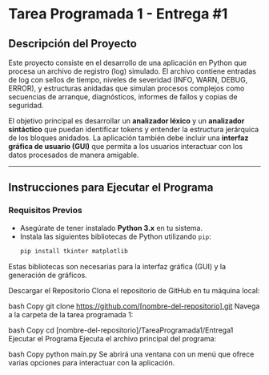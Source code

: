 # Tarea Programada 1 - Entrega #1

## Descripción del Proyecto

Este proyecto consiste en el desarrollo de una aplicación en Python que procesa un archivo de registro (log) simulado. El archivo contiene entradas de log con sellos de tiempo, niveles de severidad (INFO, WARN, DEBUG, ERROR), y estructuras anidadas que simulan procesos complejos como secuencias de arranque, diagnósticos, informes de fallos y copias de seguridad.

El objetivo principal es desarrollar un **analizador léxico** y un **analizador sintáctico** que puedan identificar tokens y entender la estructura jerárquica de los bloques anidados. La aplicación también debe incluir una **interfaz gráfica de usuario (GUI)** que permita a los usuarios interactuar con los datos procesados de manera amigable.

---

## Instrucciones para Ejecutar el Programa

### Requisitos Previos
- Asegúrate de tener instalado **Python 3.x** en tu sistema.
- Instala las siguientes bibliotecas de Python utilizando `pip`:
  ```bash
  pip install tkinter matplotlib
Estas bibliotecas son necesarias para la interfaz gráfica (GUI) y la generación de gráficos.

Descargar el Repositorio
Clona el repositorio de GitHub en tu máquina local:

bash
Copy
git clone https://github.com/[nombre-del-repositorio].git
Navega a la carpeta de la tarea programada 1:

bash
Copy
cd [nombre-del-repositorio]/TareaProgramada1/Entrega1
Ejecutar el Programa
Ejecuta el archivo principal del programa:

bash
Copy
python main.py
Se abrirá una ventana con un menú que ofrece varias opciones para interactuar con la aplicación.